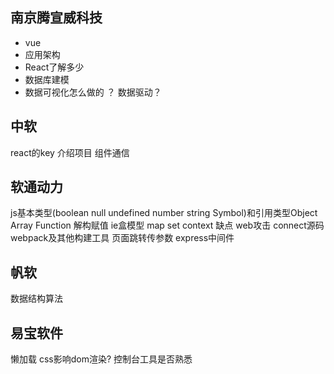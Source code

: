 ## 南京腾宣威科技
- vue 
- 应用架构
- React了解多少
- 数据库建模
- 数据可视化怎么做的 ？ 数据驱动？

## 中软
react的key
介绍项目
组件通信

## 软通动力
js基本类型(boolean null undefined number string Symbol)和引用类型Object Array Function
解构赋值
ie盒模型
map set 
context 缺点
web攻击
connect源码
webpack及其他构建工具
页面跳转传参数
express中间件

## 帆软
数据结构算法

## 易宝软件
懒加载
css影响dom渲染?
控制台工具是否熟悉
